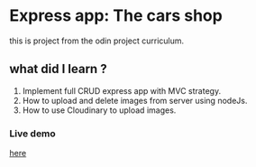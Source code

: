 # Express app: The cars shop
this is project from the odin project curriculum.
## what did I learn ?
1. Implement full CRUD express app with MVC strategy.
2. How to upload and delete images from server using nodeJs.
3. How to use Cloudinary to upload images.

### Live demo
[here](https://car-shop-796a.onrender.com/)